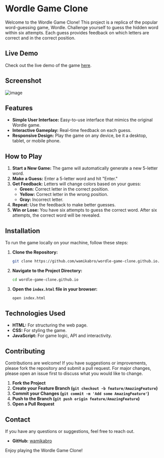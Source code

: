 # Wordle Game Clone

Welcome to the Wordle Game Clone! This project is a replica of the popular word-guessing game, Wordle. Challenge yourself to guess the hidden word within six attempts. Each guess provides feedback on which letters are correct and in the correct position.

## Live Demo

Check out the live demo of the game [here](https://wamikabro.github.io/wordle-game-clone.github.io/).
## Screenshot
![image](https://github.com/user-attachments/assets/d0cf0661-57bb-4799-a0bf-58bb8c471184)

## Features

- **Simple User Interface:** Easy-to-use interface that mimics the original Wordle game.
- **Interactive Gameplay:** Real-time feedback on each guess.
- **Responsive Design:** Play the game on any device, be it a desktop, tablet, or mobile phone.

## How to Play

1. **Start a New Game:** The game will automatically generate a new 5-letter word.
2. **Make a Guess:** Enter a 5-letter word and hit "Enter."
3. **Get Feedback:** Letters will change colors based on your guess:
    - **Green:** Correct letter in the correct position.
    - **Yellow:** Correct letter in the wrong position.
    - **Gray:** Incorrect letter.
4. **Repeat:** Use the feedback to make better guesses.
5. **Win or Lose:** You have six attempts to guess the correct word. After six attempts, the correct word will be revealed.

## Installation

To run the game locally on your machine, follow these steps:

1. **Clone the Repository:**
    ```bash
    git clone https://github.com/wamikabro/wordle-game-clone.github.io.git
    ```
2. **Navigate to the Project Directory:**
    ```bash
    cd wordle-game-clone.github.io
    ```
3. **Open the `index.html` file in your browser:**
    ```bash
    open index.html
    ```

## Technologies Used

- **HTML:** For structuring the web page.
- **CSS:** For styling the game.
- **JavaScript:** For game logic, API and interactivity.

## Contributing

Contributions are welcome! If you have suggestions or improvements, please fork the repository and submit a pull request. For major changes, please open an issue first to discuss what you would like to change.

1. **Fork the Project**
2. **Create your Feature Branch (`git checkout -b feature/AmazingFeature`)**
3. **Commit your Changes (`git commit -m 'Add some AmazingFeature'`)**
4. **Push to the Branch (`git push origin feature/AmazingFeature`)**
5. **Open a Pull Request**

## Contact

If you have any questions or suggestions, feel free to reach out.

- **GitHub:** [wamikabro](https://github.com/wamikabro)

Enjoy playing the Wordle Game Clone!
